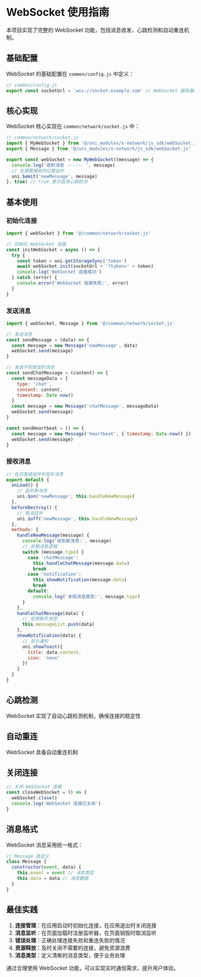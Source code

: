 # WebSocket 使用指南

本项目实现了完整的 WebSocket 功能，包括消息收发、心跳检测和自动重连机制。

## 基础配置

WebSocket 的基础配置在 `common/config.js` 中定义：

```javascript
// common/config.js
export const socketUrl = 'wss://socket.example.com' // WebSocket 服务器地址
```

## 核心实现

WebSocket 核心实现在 `common/network/socket.js` 中：

```javascript
// common/network/socket.js
import { MyWebSocket } from '@/uni_modules/x-network/js_sdk/webSocket.js'
export { Message } from '@/uni_modules/x-network/js_sdk/webSocket.js'

export const webSocket = new MyWebSocket((message) => {
  console.log('收到消息 ------ ', message)
  // 在需要接收的位置监听
  uni.$emit('newMessage', message)
}, true) // true 表示启用心跳检测
```

## 基本使用

### 初始化连接

```javascript
import { webSocket } from '@/common/network/socket.js'

// 初始化 WebSocket 连接
const initWebSocket = async () => {
  try {
    const token = uni.getStorageSync('token')
    await webSocket.init(socketUrl + '?token=' + token)
    console.log('WebSocket 连接成功')
  } catch (error) {
    console.error('WebSocket 连接失败:', error)
  }
}
```

### 发送消息

```javascript
import { webSocket, Message } from '@/common/network/socket.js'

// 发送消息
const sendMessage = (data) => {
  const message = new Message('newMessage', data)
  webSocket.send(message)
}

// 发送不同类型的消息
const sendChatMessage = (content) => {
  const messageData = {
    type: 'chat',
    content: content,
    timestamp: Date.now()
  }
  const message = new Message('chatMessage', messageData)
  webSocket.send(message)
}

const sendHeartbeat = () => {
  const message = new Message('heartbeat', { timestamp: Date.now() })
  webSocket.send(message)
}
```

### 接收消息

```javascript
// 在页面或组件中监听消息
export default {
  onLoad() {
    // 监听新消息
    uni.$on('newMessage', this.handleNewMessage)
  },
  beforeDestroy() {
    // 取消监听
    uni.$off('newMessage', this.handleNewMessage)
  },
  methods: {
    handleNewMessage(message) {
      console.log('收到新消息:', message)
      // 处理消息逻辑
      switch (message.type) {
        case 'chatMessage':
          this.handleChatMessage(message.data)
          break
        case 'notification':
          this.showNotification(message.data)
          break
        default:
          console.log('未知消息类型:', message.type)
      }
    },
    handleChatMessage(data) {
      // 处理聊天消息
      this.messageList.push(data)
    },
    showNotification(data) {
      // 显示通知
      uni.showToast({
        title: data.content,
        icon: 'none'
      })
    }
  }
}
```

## 心跳检测

WebSocket 实现了自动心跳检测机制，确保连接的稳定性

## 自动重连

WebSocket 具备自动重连机制

## 关闭连接

```javascript
// 关闭 WebSocket 连接
const closeWebSocket = () => {
  webSocket.close()
  console.log('WebSocket 连接已关闭')
}
```

## 消息格式

WebSocket 消息采用统一格式：

```javascript
// Message 类定义
class Message {
  constructor(event, data) {
    this.event = event // 消息类型
    this.data = data // 消息数据
  }
}
```

## 最佳实践

1. **连接管理**：在应用启动时初始化连接，在应用退出时关闭连接
2. **消息监听**：在页面加载时注册监听器，在页面销毁时取消监听
3. **错误处理**：正确处理连接失败和重连失败的情况
4. **资源释放**：及时关闭不需要的连接，避免资源浪费
5. **消息类型**：定义清晰的消息类型，便于业务处理

通过合理使用 WebSocket 功能，可以实现实时通信需求，提升用户体验。
